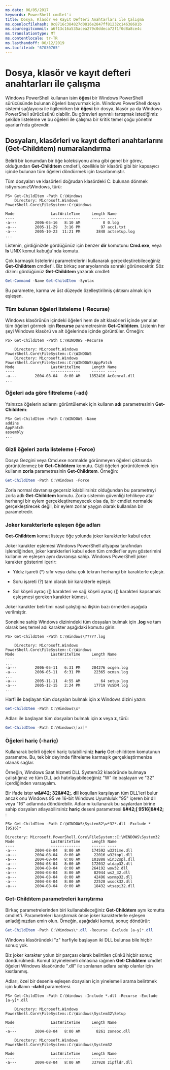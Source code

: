 ```yaml
---
ms.date: 06/05/2017
keywords: PowerShell cmdlet'i
title: Dosya, Klasör ve Kayıt Defteri Anahtarları ile Çalışma
ms.openlocfilehash: 0c8716c384827d0816e2847ff81232c14638681b
ms.sourcegitcommit: a6f13c16a535acea279c0ddeca72f1f0d8a8ce4c
ms.translationtype: MT
ms.contentlocale: tr-TR
ms.lasthandoff: 06/12/2019
ms.locfileid: "67030765"
---
```

# <a name="working-with-files-folders-and-registry-keys"></a>Dosya, klasör ve kayıt defteri anahtarları ile çalışma

Windows PowerShell kullanan isim **öğesi** bir Windows PowerShell sürücüsünde bulunan öğeleri başvurmak için. Windows PowerShell dosya sistemi sağlayıcısı ile ilgilenirken bir **öğesi** bir dosya, klasör ya da Windows PowerShell sürücüsünü olabilir. Bu görevleri ayrıntılı tartışmak istediğimiz şekilde listeleme ve bu öğeleri ile çalışma bir kritik temel çoğu yönetim ayarları'nda görevdir.

## <a name="enumerating-files-folders-and-registry-keys-get-childitem"></a>Dosyaları, klasörleri ve kayıt defteri anahtarlarını (Get-Childıtem) numaralandırma

Belirli bir konumdan bir öğe koleksiyonu alma gibi genel bir görev, olduğundan **Get-Childıtem** cmdlet'i, özellikle bir klasörü gibi bir kapsayıcı içinde bulunan tüm öğeleri döndürmek için tasarlanmıştır.

Tüm dosyaları ve klasörleri doğrudan klasördeki C: bulunan dönmek istiyorsanız\\Windows, türü:

```
PS> Get-ChildItem -Path C:\Windows
    Directory: Microsoft.Windows PowerShell.Core\FileSystem::C:\Windows

Mode                LastWriteTime     Length Name
----                -------------     ------ ----
-a---        2006-05-16   8:10 AM          0 0.log
-a---        2005-11-29   3:16 PM         97 acc1.txt
-a---        2005-10-23  11:21 PM       3848 actsetup.log
...
```

Listenin, girdiğinizde gördüğünüz için benzer **dir** komutunu **Cmd.exe**, veya **ls** UNIX komut kabuğu'nda komutu.

Çok karmaşık listelerini parametrelerini kullanarak gerçekleştirebileceğiniz **Get-Childıtem** cmdlet'i. Biz birkaç senaryolarında sonraki görünecektir. Söz dizimi gördüğünüz **Get-Childıtem** yazarak cmdlet:

```powershell
Get-Command -Name Get-ChildItem -Syntax
```

Bu parametre, karma ve üst düzeyde özelleştirilmiş çıktısını almak için eşleşen.

### <a name="listing-all-contained-items--recurse"></a>Tüm bulunan öğeleri listeleme (-Recurse)

Windows klasörünün içindeki öğeleri hem de alt klasörleri içinde yer alan tüm öğeleri görmek için **Recurse** parametresinin **Get-Childıtem**. Listenin her şeyi Windows klasörü ve alt öğelerinde içinde görüntüler. Örneğin:

```
PS> Get-ChildItem -Path C:\WINDOWS -Recurse

    Directory: Microsoft.Windows PowerShell.Core\FileSystem::C:\WINDOWS
    Directory: Microsoft.Windows PowerShell.Core\FileSystem::C:\WINDOWS\AppPatch
Mode                LastWriteTime     Length Name
----                -------------     ------ ----
-a---        2004-08-04   8:00 AM    1852416 AcGenral.dll
...
```

### <a name="filtering-items-by-name--name"></a>Öğeleri ada göre filtreleme (-adı)

Yalnızca öğelerin adlarını görüntülemek için kullanın **adı** parametresinin **Get-Childıtem**:

```
PS> Get-ChildItem -Path C:\WINDOWS -Name
addins
AppPatch
assembly
...
```

### <a name="forcibly-listing-hidden-items--force"></a>Gizli öğeleri zorla listeleme (-Force)

Dosya Gezgini veya Cmd.exe normalde görünmeyen öğeleri çıktısında görüntülenmez bir **Get-Childıtem** komutu. Gizli öğeleri görüntülemek için kullanın **zorla** parametresinin **Get-Childıtem**. Örneğin:

```powershell
Get-ChildItem -Path C:\Windows -Force
```

Zorla normal davranışı geçersiz kılabilirsiniz olduğundan bu parametreyi zorla adlı **Get-Childıtem** komutu. Zorla sistemin güvenliği tehlikeye atar herhangi bir eylem gerçekleştiremeyecek olsa da, bir cmdlet normalde gerçekleştirecek değil, bir eylem zorlar yaygın olarak kullanılan bir parametredir.

### <a name="matching-item-names-with-wildcards"></a>Joker karakterlerle eşleşen öğe adları

**Get-Childıtem** komut listeye öğe yolunda joker karakterler kabul eder.

Joker karakter eşlemesi Windows PowerShell altyapısı tarafından işlendiğinden, joker karakterleri kabul eden tüm cmdlet'ler aynı gösterimini kullanın ve eşleşen aynı davranışa sahip. Windows PowerShell joker karakter gösterimi içerir:

- Yıldız işareti (\*) sıfır veya daha çok tekrarı herhangi bir karakterle eşleşir.

- Soru işareti (?) tam olarak bir karakterle eşleşir.

- Sol köşeli ayraç (\[) karakteri ve sağ köşeli ayraç (]) karakteri kapsamak eşleşmesi gereken karakter kümesi.

Joker karakter belirtimi nasıl çalıştığına ilişkin bazı örnekleri aşağıda verilmiştir.

Sonekine sahip Windows dizinindeki tüm dosyaları bulmak için **.log** ve tam olarak beş temel adı karakter aşağıdaki komutu girin:

```
PS> Get-ChildItem -Path C:\Windows\?????.log

    Directory: Microsoft.Windows PowerShell.Core\FileSystem::C:\Windows
Mode                LastWriteTime     Length Name
----                -------------     ------ ----
...
-a---        2006-05-11   6:31 PM     204276 ocgen.log
-a---        2006-05-11   6:31 PM      22365 ocmsn.log
...
-a---        2005-11-11   4:55 AM         64 setup.log
-a---        2005-12-15   2:24 PM      17719 VxSDM.log
...
```

Harfi ile başlayan tüm dosyaları bulmak için **x** Windows dizini yazın:

```powershell
Get-ChildItem -Path C:\Windows\x*
```

Adları ile başlayan tüm dosyaları bulmak için **x** veya **z**, türü:

```powershell
Get-ChildItem -Path C:\Windows\[xz]*
```

### <a name="excluding-items--exclude"></a>Öğeleri hariç (-hariç)

Kullanarak belirli öğeleri hariç tutabilirsiniz **hariç** Get-childıtem komutunun parametre. Bu, tek bir deyimde filtreleme karmaşık gerçekleştirmenize olanak sağlar.

Örneğin, Windows Saat hizmeti DLL System32 klasöründe bulmaya çalıştığınız ve tüm DLL adı hatırlayabileceğiniz "W" ile başlayan ve "32" içerdiğinden varsayalım.

Bir ifade ister **w\&#42; 32\&#42;. dll** koşulları karşılayan tüm DLL'leri bulur ancak onu Windows 95 ve 16-bit Windows Uyumluluk "95" içeren bir dll veya "16" adlarında döndürebilir. Adlarını kullanarak bu sayılardan birine sahip dosyaları atlayabilirsiniz **hariç** deseni parametresi  **\&#42;\[ 9516]\&#42;** :

```
PS> Get-ChildItem -Path C:\WINDOWS\System32\w*32*.dll -Exclude *[9516]*

Directory: Microsoft.PowerShell.Core\FileSystem::C:\WINDOWS\System32
Mode                LastWriteTime     Length Name
----                -------------     ------ ----
-a---        2004-08-04   8:00 AM     174592 w32time.dll
-a---        2004-08-04   8:00 AM      22016 w32topl.dll
-a---        2004-08-04   8:00 AM     101888 win32spl.dll
-a---        2004-08-04   8:00 AM     172032 wldap32.dll
-a---        2004-08-04   8:00 AM     264192 wow32.dll
-a---        2004-08-04   8:00 AM      82944 ws2_32.dll
-a---        2004-08-04   8:00 AM      42496 wsnmp32.dll
-a---        2004-08-04   8:00 AM      22528 wsock32.dll
-a---        2004-08-04   8:00 AM      18432 wtsapi32.dll
```

### <a name="mixing-get-childitem-parameters"></a>Get-Childıtem parametreleri karıştırma

Birkaç parametrelerinden biri kullanabileceğiniz **Get-Childıtem** aynı komutta cmdlet'i. Parametreleri karıştırmak önce joker karakterlerle eşleşen anladığınızdan emin olun. Örneğin, aşağıdaki komut, sonuç döndürür:

```powershell
Get-ChildItem -Path C:\Windows\*.dll -Recurse -Exclude [a-y]*.dll
```

Windows klasöründeki "z" harfiyle başlayan iki DLL bulunsa bile hiçbir sonuç yok.

Biz joker karakter yolun bir parçası olarak belirtilen çünkü hiçbir sonuç döndürülmedi. Komut özyinelemeli olmasına rağmen **Get-Childıtem** cmdlet öğeleri Windows klasöründe ".dll" ile sonlanan adlara sahip olanlar için kısıtlanmış.

Adları, özel bir desenle eşleşen dosyaları için yinelemeli arama belirtmek için kullanın **-dahil** parametresi.

```
PS> Get-ChildItem -Path C:\Windows -Include *.dll -Recurse -Exclude [a-y]*.dll

    Directory: Microsoft.Windows PowerShell.Core\FileSystem::C:\Windows\System32\Setup

Mode                LastWriteTime     Length Name
----                -------------     ------ ----
-a---        2004-08-04   8:00 AM       8261 zoneoc.dll

    Directory: Microsoft.Windows PowerShell.Core\FileSystem::C:\Windows\System32

Mode                LastWriteTime     Length Name
----                -------------     ------ ----
-a---        2004-08-04   8:00 AM     337920 zipfldr.dll
```

